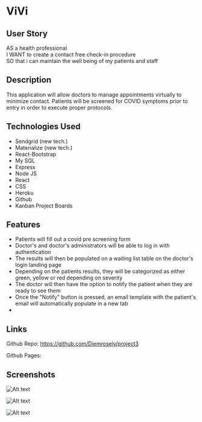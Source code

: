 # ViVi 

## User Story

AS a health professional <br>
I WANT to create a contact free check-in procedure <br>
SO that i can maintain the well being of my patients and staff

## Description 

This application will allow doctors to manage appointments virtually to minimize contact. Patients will be screened for COVID symptoms prior to entry in order to execute proper protocols.  

## Technologies Used

* Sendgrid (new tech.)
* Materialize (new tech.)
* React-Bootstrap
* My SQL
* Express
* Node JS
* React 
* CSS
* Heroku
* Github 
* Kanban Project Boards 

## Features

* Patients will fill out a covid pre screening form
* Doctor's and doctor's administrators will be able to log in with authentication
* The results will then be populated on a waiting list table on the doctor's login landing page
* Depending on the patients results, they will be categorized as either green, yellow or red depending on severity 
* The doctor will then have the option to notify the patient when they are ready to see them
* Once the "Notify" button is pressed, an email template with the patient's email will automatically populate in a new tab
* 


## Links

Github Repo: https://github.com/Diemrosely/project3

Github Pages: 

## Screenshots

![Alt text](Assets/screenshots/top.PNG "Main")

![Alt text](Assets/screenshots/main.PNG "Main")

![Alt text](Assets/screenshots/contact.PNG "Main")
